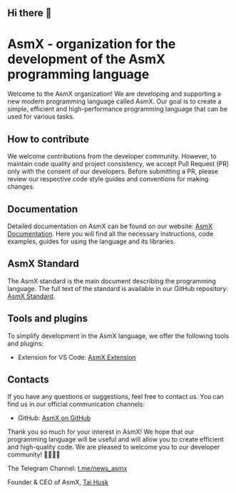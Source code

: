 ## Hi there 👋

<!--

**Here are some ideas to get you started:**

🙋‍♀️ A short introduction - what is your organization all about?
🌈 Contribution guidelines - how can the community get involved?
👩‍💻 Useful resources - where can the community find your docs? Is there anything else the community should know?
🍿 Fun facts - what does your team eat for breakfast?
🧙 Remember, you can do mighty things with the power of [Markdown](https://docs.github.com/github/writing-on-github/getting-started-with-writing-and-formatting-on-github/basic-writing-and-formatting-syntax)
-->

<!--
This organization is a new modern programming language called AsmX.

We accept deposits only with an agreement and agreements.

Documentation, and not only, can be found here:
https://langprogramming-asmx.github.io/AsmX-Documentation/
-->

# AsmX - organization for the development of the AsmX programming language

Welcome to the AsmX organization! We are developing and supporting a new modern programming language called AsmX. Our goal is to create a simple, efficient and high-performance programming language that can be used for various tasks.

## How to contribute

We welcome contributions from the developer community. However, to maintain code quality and project consistency, we accept Pull Request (PR) only with the consent of our developers. Before submitting a PR, please review our respective code style guides and conventions for making changes.

## Documentation

Detailed documentation on AsmX can be found on our website: [AsmX Documentation](https://langprogramming-asmx.github.io/AsmX-Documentation/). Here you will find all the necessary instructions, code examples, guides for using the language and its libraries.

## AsmX Standard

The AsmX standard is the main document describing the programming language. The full text of the standard is available in our GitHub repository: [AsmX Standard](https://github.com/langprogramming-AsmX/SL).

## Tools and plugins

To simplify development in the AsmX language, we offer the following tools and plugins:

- Extension for VS Code: [AsmX Extension](https://marketplace.visualstudio.com/items?itemName=AsmX.AsmX)

## Contacts

If you have any questions or suggestions, feel free to contact us. You can find us in our official communication channels:

- GitHub: [AsmX on GitHub](https://github.com/langprogramming-AsmX/.github/blob/main/profile/README.md)

Thank you so much for your interest in AsmX! We hope that our programming language will be useful and will allow you to create efficient and high-quality code. We are pleased to welcome you to our developer community! 👨‍💻👩‍💻

The Telegram Channel: [t.me/news_asmx](https://t.me/news_asmx)

Founder & CEO of AsmX, [Tai Husk](https://github.com/TaiHusk)

